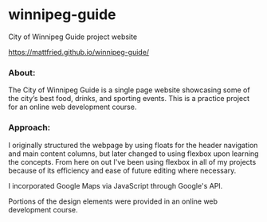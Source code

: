 # winnipeg-guide
City of Winnipeg Guide project website

https://mattfried.github.io/winnipeg-guide/

### About:
The City of Winnipeg Guide is a single page website showcasing some of the city’s best food, drinks, and sporting events. This is a practice project for an online web development course.

### Approach:
I originally structured the webpage by using floats for the header navigation and main content columns, but later changed to using flexbox upon learning the concepts. From here on out I've been using flexbox in all of my projects because of its efficiency and ease of future editing where necessary.

I incorporated Google Maps via JavaScript through Google's API.

Portions of the design elements were provided in an online web development course.
